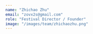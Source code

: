 ```yaml
---
name: "Zhichao Zhu"
email: "zovx2s@gmail.com"
role: "Festival Director / Founder"
image: "/images/team/zhichaozhu.png"
---
```


